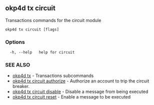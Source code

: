 ## okp4d tx circuit

Transactions commands for the circuit module

```
okp4d tx circuit [flags]
```

### Options

```
  -h, --help   help for circuit
```

### SEE ALSO

* [okp4d tx](okp4d_tx.md)	 - Transactions subcommands
* [okp4d tx circuit authorize](okp4d_tx_circuit_authorize.md)	 - Authorize an account to trip the circuit breaker.
* [okp4d tx circuit disable](okp4d_tx_circuit_disable.md)	 - Disable a message from being executed
* [okp4d tx circuit reset](okp4d_tx_circuit_reset.md)	 - Enable a message to be executed
